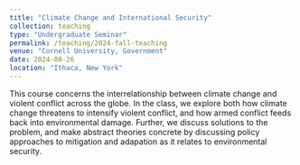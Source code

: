 ```yaml
---
title: "Climate Change and International Security"
collection: teaching
type: "Undergraduate Seminar"
permalink: /teaching/2024-fall-teaching
venue: "Cornell University, Government"
date: 2024-08-26
location: "Ithaca, New York"
---
```


This course concerns the interrelationship between climate change and violent conflict across the globe. In the class, we explore both how climate change threatens to intensify violent conflict, and how armed conflict feeds back into environmental damage. Further, we discuss solutions to the problem, and make abstract theories concrete by discussing policy approaches to mitigation and adapation as it relates to environmental security. 
